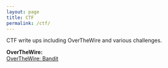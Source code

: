 ```yaml
---
layout: page
title: CTF
permalink: /ctf/
---
```


CTF write ups including OverTheWire and various challenges.

<strong>OverTheWire:</strong><br>
[OverTheWire: Bandit]


[OverTheWire: Bandit]: https://kyle-c-simmons.github.io/overthewire/ctf/2019/04/06/OverTheWire-Bandit.html
